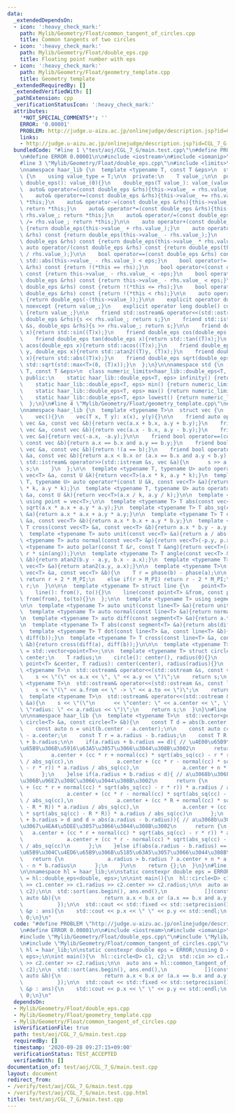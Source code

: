 ```yaml
---
data:
  _extendedDependsOn:
  - icon: ':heavy_check_mark:'
    path: Mylib/Geometry/Float/common_tangent_of_circles.cpp
    title: Common tangents of two circles
  - icon: ':heavy_check_mark:'
    path: Mylib/Geometry/Float/double_eps.cpp
    title: Floating point number with eps
  - icon: ':heavy_check_mark:'
    path: Mylib/Geometry/Float/geometry_template.cpp
    title: Geometry template
  _extendedRequiredBy: []
  _extendedVerifiedWith: []
  _pathExtension: cpp
  _verificationStatusIcon: ':heavy_check_mark:'
  attributes:
    '*NOT_SPECIAL_COMMENTS*': ''
    ERROR: '0.00001'
    PROBLEM: http://judge.u-aizu.ac.jp/onlinejudge/description.jsp?id=CGL_7_G
    links:
    - http://judge.u-aizu.ac.jp/onlinejudge/description.jsp?id=CGL_7_G
  bundledCode: "#line 1 \"test/aoj/CGL_7_G/main.test.cpp\"\n#define PROBLEM \"http://judge.u-aizu.ac.jp/onlinejudge/description.jsp?id=CGL_7_G\"\
    \n#define ERROR 0.00001\n\n#include <iostream>\n#include <iomanip>\n#include <algorithm>\n\
    #line 3 \"Mylib/Geometry/Float/double_eps.cpp\"\n#include <limits>\n#include <cmath>\n\
    \nnamespace haar_lib {\n  template <typename T, const T &eps>\n  struct double_eps\
    \ {\n    using value_type = T;\n\n  private:\n    T value_;\n\n  public:\n   \
    \ double_eps(): value_(0){}\n    double_eps(T value_): value_(value_){}\n\n  \
    \  auto& operator=(const double_eps &rhs){this->value_ = rhs.value_; return *this;}\n\
    \    auto& operator+=(const double_eps &rhs){this->value_ += rhs.value_; return\
    \ *this;}\n    auto& operator-=(const double_eps &rhs){this->value_ -= rhs.value_;\
    \ return *this;}\n    auto& operator*=(const double_eps &rhs){this->value_ *=\
    \ rhs.value_; return *this;}\n    auto& operator/=(const double_eps &rhs){this->value_\
    \ /= rhs.value_; return *this;}\n\n    auto operator+(const double_eps &rhs) const\
    \ {return double_eps(this->value_ + rhs.value_);}\n    auto operator-(const double_eps\
    \ &rhs) const {return double_eps(this->value_ - rhs.value_);}\n    auto operator*(const\
    \ double_eps &rhs) const {return double_eps(this->value_ * rhs.value_);}\n   \
    \ auto operator/(const double_eps &rhs) const {return double_eps(this->value_\
    \ / rhs.value_);}\n\n    bool operator==(const double_eps &rhs) const {return\
    \ std::abs(this->value_ - rhs.value_) < eps;}\n    bool operator!=(const double_eps\
    \ &rhs) const {return !(*this == rhs);}\n    bool operator<(const double_eps &rhs)\
    \ const {return this->value_ - rhs.value_ < -eps;}\n    bool operator<=(const\
    \ double_eps &rhs) const {return this->value_ - rhs.value_ < eps;}\n    bool operator>(const\
    \ double_eps &rhs) const {return !(*this <= rhs);}\n    bool operator>=(const\
    \ double_eps &rhs) const {return !(*this < rhs);}\n\n    auto operator-() const\
    \ {return double_eps(-(this->value_));}\n\n    explicit operator double() const\
    \ noexcept {return value_;}\n    explicit operator long double() const noexcept\
    \ {return value_;}\n\n    friend std::ostream& operator<<(std::ostream &s, const\
    \ double_eps &rhs){s << rhs.value_; return s;}\n    friend std::istream& operator>>(std::istream\
    \ &s, double_eps &rhs){s >> rhs.value_; return s;}\n\n    friend double_eps sin(double_eps\
    \ x){return std::sin((T)x);}\n    friend double_eps cos(double_eps x){return std::cos((T)x);}\n\
    \    friend double_eps tan(double_eps x){return std::tan((T)x);}\n    friend double_eps\
    \ acos(double_eps x){return std::acos((T)x);}\n    friend double_eps atan2(double_eps\
    \ y, double_eps x){return std::atan2((T)y, (T)x);}\n    friend double_eps abs(double_eps\
    \ x){return std::abs((T)x);}\n    friend double_eps sqrt(double_eps x){return\
    \ std::sqrt(std::max<T>(0, (T)x));}\n  };\n}\n\nnamespace std {\n  template <typename\
    \ T, const T &eps>\n  class numeric_limits<haar_lib::double_eps<T, eps>> {\n \
    \ public:\n    static haar_lib::double_eps<T, eps> infinity() {return numeric_limits<T>::infinity();}\n\
    \    static haar_lib::double_eps<T, eps> min() {return numeric_limits<T>::min();}\n\
    \    static haar_lib::double_eps<T, eps> max() {return numeric_limits<T>::max();}\n\
    \    static haar_lib::double_eps<T, eps> lowest() {return numeric_limits<T>::lowest();}\n\
    \  };\n}\n#line 4 \"Mylib/Geometry/Float/geometry_template.cpp\"\n#include <vector>\n\
    \nnamespace haar_lib {\n  template <typename T>\n  struct vec {\n    T x, y;\n\
    \    vec(){}\n    vec(T x, T y): x(x), y(y){}\n\n    friend auto operator+(const\
    \ vec &a, const vec &b){return vec(a.x + b.x, a.y + b.y);}\n    friend auto operator-(const\
    \ vec &a, const vec &b){return vec(a.x - b.x, a.y - b.y);}\n    friend auto operator-(const\
    \ vec &a){return vec(-a.x, -a.y);}\n\n    friend bool operator==(const vec &a,\
    \ const vec &b){return a.x == b.x and a.y == b.y;}\n    friend bool operator!=(const\
    \ vec &a, const vec &b){return !(a == b);}\n    friend bool operator<(const vec\
    \ &a, const vec &b){return a.x < b.x or (a.x == b.x and a.y < b.y);}\n\n    friend\
    \ std::istream& operator>>(std::istream &s, vec &a){\n      s >> a.x >> a.y; return\
    \ s;\n    }\n  };\n\n  template <typename T, typename U> auto operator*(const\
    \ vec<T> &a, const U &k){return vec<T>(a.x * k, a.y * k);}\n  template <typename\
    \ T, typename U> auto operator*(const U &k, const vec<T> &a){return vec<T>(a.x\
    \ * k, a.y * k);}\n  template <typename T, typename U> auto operator/(const vec<T>\
    \ &a, const U &k){return vec<T>(a.x / k, a.y / k);}\n\n  template <typename T>\
    \ using point = vec<T>;\n\n  template <typename T> T abs(const vec<T> &a){return\
    \ sqrt(a.x * a.x + a.y * a.y);}\n  template <typename T> T abs_sq(const vec<T>\
    \ &a){return a.x * a.x + a.y * a.y;}\n\n  template <typename T> T dot(const vec<T>\
    \ &a, const vec<T> &b){return a.x * b.x + a.y * b.y;}\n  template <typename T>\
    \ T cross(const vec<T> &a, const vec<T> &b){return a.x * b.y - a.y * b.x;}\n\n\
    \  template <typename T> auto unit(const vec<T> &a){return a / abs(a);}\n  template\
    \ <typename T> auto normal(const vec<T> &p){return vec<T>(-p.y, p.x);}\n\n  template\
    \ <typename T> auto polar(const T &r, const T &ang){return vec<T>(r * cos(ang),\
    \ r * sin(ang));}\n\n  template <typename T> T angle(const vec<T> &a, const vec<T>\
    \ &b){return atan2(b.y - a.y, b.x - a.x);}\n  template <typename T> T phase(const\
    \ vec<T> &a){return atan2(a.y, a.x);}\n\n  template <typename T>\n  T angle_diff(const\
    \ vec<T> &a, const vec<T> &b){\n    T r = phase(b) - phase(a);\n\n    if(r < -M_PI)\
    \ return r + 2 * M_PI;\n    else if(r > M_PI) return r - 2 * M_PI;\n    return\
    \ r;\n  }\n\n\n  template <typename T> struct line {\n    point<T> from, to;\n\
    \    line(): from(), to(){}\n    line(const point<T> &from, const point<T> &to):\
    \ from(from), to(to){}\n  };\n\n  template <typename T> using segment = line<T>;\n\
    \n\n  template <typename T> auto unit(const line<T> &a){return unit(a.to - a.from);}\n\
    \  template <typename T> auto normal(const line<T> &a){return normal(a.to - a.from);}\n\
    \n  template <typename T> auto diff(const segment<T> &a){return a.to - a.from;}\n\
    \n  template <typename T> T abs(const segment<T> &a){return abs(diff(a));}\n\n\
    \  template <typename T> T dot(const line<T> &a, const line<T> &b){return dot(diff(a),\
    \ diff(b));}\n  template <typename T> T cross(const line<T> &a, const line<T>\
    \ &b){return cross(diff(a), diff(b));}\n\n\n  template <typename T> using polygon\
    \ = std::vector<point<T>>;\n\n  template <typename T> struct circle {\n    point<T>\
    \ center;\n    T radius;\n    circle(): center(), radius(0){}\n    circle(const\
    \ point<T> &center, T radius): center(center), radius(radius){}\n  };\n\n  template\
    \ <typename T>\n  std::ostream& operator<<(std::ostream &s, const vec<T> &a){\n\
    \    s << \"(\" << a.x << \", \" << a.y << \")\";\n    return s;\n  }\n\n  template\
    \ <typename T>\n  std::ostream& operator<<(std::ostream &s, const line<T> &a){\n\
    \    s << \"(\" << a.from << \" -> \" << a.to << \")\";\n    return s;\n  }\n\n\
    \  template <typename T>\n  std::ostream& operator<<(std::ostream &s, const circle<T>\
    \ &a){\n    s << \"(\"\n      << \"center: \" << a.center << \", \"\n      <<\
    \ \"radius: \" << a.radius << \")\";\n    return s;\n  }\n}\n#line 4 \"Mylib/Geometry/Float/common_tangent_of_circles.cpp\"\
    \n\nnamespace haar_lib {\n  template <typename T>\n  std::vector<point<T>> common_tangent_of_circles(const\
    \ circle<T> &a, const circle<T> &b){\n    const T d = abs(b.center - a.center);\n\
    \    const auto n = unit(b.center - a.center);\n\n    const auto cc = b.center\
    \ - a.center;\n    const T r = a.radius - b.radius;\n    const T R = a.radius\
    \ + b.radius;\n\n    if(a.radius + b.radius == d){ // \u4E00\u65B9\u304C\u4ED6\
    \u65B9\u306B\u5916\u63A5\u3057\u3066\u3044\u308B\u3002\n      return {\n     \
    \         a.center + (cc * r + normal(cc) * sqrt(abs_sq(cc) - r * r)) * a.radius\
    \ / abs_sq(cc),\n              a.center + (cc * r - normal(cc) * sqrt(abs_sq(cc)\
    \ - r * r)) * a.radius / abs_sq(cc),\n              a.center + n * a.radius\n\
    \      };\n    }else if(a.radius + b.radius < d){ // a\u3068b\u306F\u4E92\u3044\
    \u306B\u96E2\u308C\u3066\u3044\u308B\u3002\n      return {\n              a.center\
    \ + (cc * r + normal(cc) * sqrt(abs_sq(cc) - r * r)) * a.radius / abs_sq(cc),\n\
    \              a.center + (cc * r - normal(cc) * sqrt(abs_sq(cc) - r * r)) * a.radius\
    \ / abs_sq(cc),\n              a.center + (cc * R + normal(cc) * sqrt(abs_sq(cc)\
    \ - R * R)) * a.radius / abs_sq(cc),\n              a.center + (cc * R - normal(cc)\
    \ * sqrt(abs_sq(cc) - R * R)) * a.radius / abs_sq(cc)\n      };\n    }else if(a.radius\
    \ + b.radius > d and d > abs(a.radius - b.radius)){ // a\u3068b\u306F\u4E8C\u70B9\
    \u3067\u4EA4\u5DEE\u3057\u3066\u3044\u308B\u3002\n      return {\n           \
    \   a.center + (cc * r + normal(cc) * sqrt(abs_sq(cc) - r * r)) * a.radius / abs_sq(cc),\n\
    \              a.center + (cc * r - normal(cc) * sqrt(abs_sq(cc) - r * r)) * a.radius\
    \ / abs_sq(cc)\n      };\n    }else if(abs(a.radius - b.radius) == d){ // \u4E00\
    \u65B9\u304C\u4ED6\u65B9\u306B\u5185\u63A5\u3057\u3066\u3044\u308B\u3002\n   \
    \   return {\n              a.radius > b.radius ? a.center + n * a.radius : b.center\
    \ - n * b.radius\n      };\n    }\n\n    return {};\n  }\n}\n#line 10 \"test/aoj/CGL_7_G/main.test.cpp\"\
    \n\nnamespace hl = haar_lib;\n\nstatic constexpr double eps = ERROR;\nusing D\
    \ = hl::double_eps<double, eps>;\n\nint main(){\n  hl::circle<D> c1, c2;\n  std::cin\
    \ >> c1.center >> c1.radius >> c2.center >> c2.radius;\n\n  auto ans = hl::common_tangent_of_circles(c1,\
    \ c2);\n\n  std::sort(ans.begin(), ans.end(),\n            [](const auto &a, const\
    \ auto &b){\n              return a.x < b.x or (a.x == b.x and a.y < b.y);\n \
    \           });\n\n  std::cout << std::fixed << std::setprecision(12);\n\n  for(auto\
    \ &p : ans){\n    std::cout << p.x << \" \" << p.y << std::endl;\n  }\n\n  return\
    \ 0;\n}\n"
  code: "#define PROBLEM \"http://judge.u-aizu.ac.jp/onlinejudge/description.jsp?id=CGL_7_G\"\
    \n#define ERROR 0.00001\n\n#include <iostream>\n#include <iomanip>\n#include <algorithm>\n\
    #include \"Mylib/Geometry/Float/double_eps.cpp\"\n#include \"Mylib/Geometry/Float/geometry_template.cpp\"\
    \n#include \"Mylib/Geometry/Float/common_tangent_of_circles.cpp\"\n\nnamespace\
    \ hl = haar_lib;\n\nstatic constexpr double eps = ERROR;\nusing D = hl::double_eps<double,\
    \ eps>;\n\nint main(){\n  hl::circle<D> c1, c2;\n  std::cin >> c1.center >> c1.radius\
    \ >> c2.center >> c2.radius;\n\n  auto ans = hl::common_tangent_of_circles(c1,\
    \ c2);\n\n  std::sort(ans.begin(), ans.end(),\n            [](const auto &a, const\
    \ auto &b){\n              return a.x < b.x or (a.x == b.x and a.y < b.y);\n \
    \           });\n\n  std::cout << std::fixed << std::setprecision(12);\n\n  for(auto\
    \ &p : ans){\n    std::cout << p.x << \" \" << p.y << std::endl;\n  }\n\n  return\
    \ 0;\n}\n"
  dependsOn:
  - Mylib/Geometry/Float/double_eps.cpp
  - Mylib/Geometry/Float/geometry_template.cpp
  - Mylib/Geometry/Float/common_tangent_of_circles.cpp
  isVerificationFile: true
  path: test/aoj/CGL_7_G/main.test.cpp
  requiredBy: []
  timestamp: '2020-09-28 09:27:15+09:00'
  verificationStatus: TEST_ACCEPTED
  verifiedWith: []
documentation_of: test/aoj/CGL_7_G/main.test.cpp
layout: document
redirect_from:
- /verify/test/aoj/CGL_7_G/main.test.cpp
- /verify/test/aoj/CGL_7_G/main.test.cpp.html
title: test/aoj/CGL_7_G/main.test.cpp
---
```

